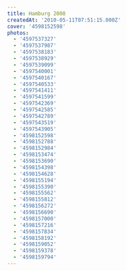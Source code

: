 ```yaml
---
title: Hamburg 2008
createdAt: '2010-05-11T07:51:15.000Z'
cover: '4598152598'
photos:
  - '4597537327'
  - '4597537987'
  - '4597538183'
  - '4597538929'
  - '4597539099'
  - '4597540001'
  - '4597540167'
  - '4597540533'
  - '4597541411'
  - '4597541599'
  - '4597542369'
  - '4597542585'
  - '4597542789'
  - '4597543519'
  - '4597543905'
  - '4598152598'
  - '4598152788'
  - '4598152984'
  - '4598153474'
  - '4598153690'
  - '4598154398'
  - '4598154628'
  - '4598155194'
  - '4598155390'
  - '4598155562'
  - '4598155812'
  - '4598156272'
  - '4598156690'
  - '4598157000'
  - '4598157216'
  - '4598157834'
  - '4598158192'
  - '4598159052'
  - '4598159378'
  - '4598159794'
---
```



